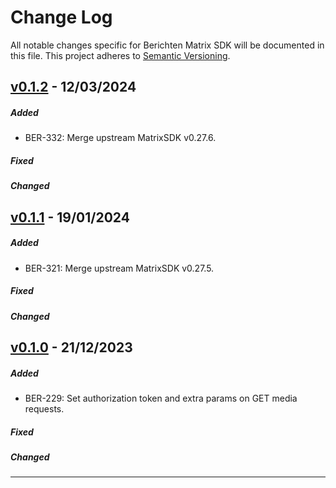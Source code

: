 # Change Log
All notable changes specific for Berichten Matrix SDK will be documented in this file.
This project adheres to [Semantic Versioning](http://semver.org/).

## [v0.1.2] - 12/03/2024
##### Added
- BER-332: Merge upstream MatrixSDK v0.27.6. 

##### Fixed

##### Changed

## [v0.1.1] - 19/01/2024
##### Added
- BER-321: Merge upstream MatrixSDK v0.27.5. 

##### Fixed

##### Changed

## [v0.1.0] - 21/12/2023
##### Added
- BER-229: Set authorization token and extra params on GET media requests.

##### Fixed

##### Changed

---

[v0.1.2]: https://github.com/nedap/matrix-ios-sdk/compare/nedap/0.1.1...nedap/0.1.2
[v0.1.1]: https://github.com/nedap/matrix-ios-sdk/compare/nedap/0.1.0...nedap/0.1.1
[v0.1.0]: https://github.com/nedap/matrix-ios-sdk/compare/nedap/0.1.0...nedap/0.1.0
